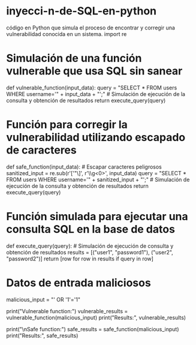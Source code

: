 # inyecci-n-de-SQL-en-python
código en Python que simula el proceso de encontrar y corregir una vulnerabilidad conocida en un sistema. 
import re

# Simulación de una función vulnerable que usa SQL sin sanear
def vulnerable_function(input_data):
    query = "SELECT * FROM users WHERE username='" + input_data + "';"
    # Simulación de ejecución de la consulta y obtención de resultados
    return execute_query(query)

# Función para corregir la vulnerabilidad utilizando escapado de caracteres
def safe_function(input_data):
    # Escapar caracteres peligrosos
    sanitized_input = re.sub(r'[\'"\\]', r'\\\g<0>', input_data)
    query = "SELECT * FROM users WHERE username='" + sanitized_input + "';"
    # Simulación de ejecución de la consulta y obtención de resultados
    return execute_query(query)

# Función simulada para ejecutar una consulta SQL en la base de datos
def execute_query(query):
    # Simulación de ejecución de consulta y obtención de resultados
    results = [("user1", "password1"), ("user2", "password2")]
    return [row for row in results if query in row]

# Datos de entrada maliciosos
malicious_input = "' OR '1'='1"

print("Vulnerable function:")
vulnerable_results = vulnerable_function(malicious_input)
print("Results:", vulnerable_results)

print("\nSafe function:")
safe_results = safe_function(malicious_input)
print("Results:", safe_results)
